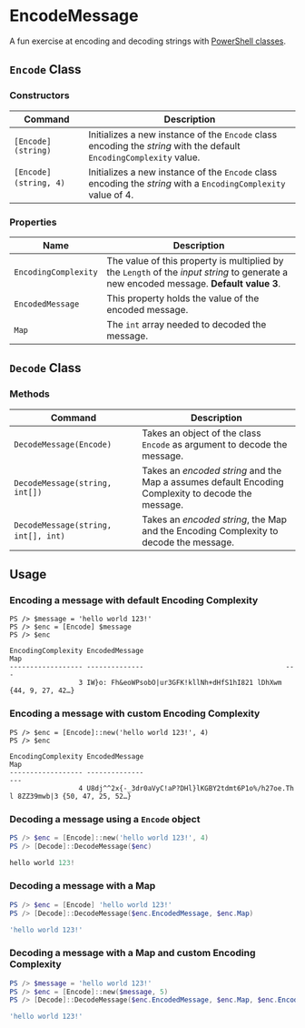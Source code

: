 # EncodeMessage

A fun exercise at encoding and decoding strings with [PowerShell classes](https://docs.microsoft.com/en-us/powershell/module/microsoft.powershell.core/about/about_classes).

## `Encode` Class

### Constructors

| Command | Description |
| ----------- | ---- |
| `[Encode](string)` | Initializes a new instance of the `Encode` class encoding the _string_ with the default `EncodingComplexity` value. |
| `[Encode](string, 4)` &nbsp; &nbsp; &nbsp; &nbsp; | Initializes a new instance of the `Encode` class encoding the _string_ with a `EncodingComplexity` value of 4. |

### Properties

| Name | Description |
| ---- | ---- |
| `EncodingComplexity` | The value of this property is multiplied by the `Length` of the _input string_ to generate a new encoded message. __Default value 3__. |
| `EncodedMessage` | This property holds the value of the encoded message. |
| `Map` | The `int` array needed to decoded the message. |

## `Decode` Class

### Methods

| Command | Description |
| ---- | ---- |
| `DecodeMessage(Encode)` | Takes an object of the class `Encode` as argument to decode the message. |
| `DecodeMessage(string, int[])` | Takes an _encoded string_ and the Map a assumes default Encoding Complexity to decode the message. |
| `DecodeMessage(string, int[], int)` &nbsp; &nbsp; &nbsp; &nbsp; &nbsp; &nbsp; | Takes an _encoded string_, the Map and the Encoding Complexity to decode the message. |

## Usage

### Encoding a message with default Encoding Complexity

```
PS /> $message = 'hello world 123!'
PS /> $enc = [Encode] $message
PS /> $enc

EncodingComplexity EncodedMessage                                   Map
------------------ --------------                                   ---
                 3 IW}o: Fh&eoWPsobO|ur3GFK!kllNh+dHfS1hI821 lDhXwm {44, 9, 27, 42…}
```

### Encoding a message with custom Encoding Complexity

```
PS /> $enc = [Encode]::new('hello world 123!', 4)
PS /> $enc

EncodingComplexity EncodedMessage                                                   Map
------------------ --------------                                                   ---
                 4 U8dj^^2x{-_3dr0aVyC!aP?DHl}lKGBY2tdmt6P1o%/h27oe.Th l 8ZZ39mwb|3 {50, 47, 25, 52…}
```

### Decoding a message using a `Encode` object

```powershell
PS /> $enc = [Encode]::new('hello world 123!', 4)
PS /> [Decode]::DecodeMessage($enc)

hello world 123!
```

### Decoding a message with a Map

```powershell
PS /> $enc = [Encode] 'hello world 123!'
PS /> [Decode]::DecodeMessage($enc.EncodedMessage, $enc.Map)

'hello world 123!'
````

### Decoding a message with a Map and custom Encoding Complexity

```powershell
PS /> $message = 'hello world 123!'
PS /> $enc = [Encode]::new($message, 5)
PS /> [Decode]::DecodeMessage($enc.EncodedMessage, $enc.Map, $enc.EncodingComplexity)

'hello world 123!'
```
